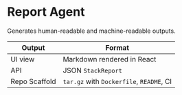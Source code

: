 # Report Agent

Generates human-readable and machine-readable outputs.

| Output        | Format                                   |
| ------------- | ---------------------------------------- |
| UI view       | Markdown rendered in React               |
| API           | JSON `StackReport`                       |
| Repo Scaffold | `tar.gz` with `Dockerfile`, `README`, CI |
